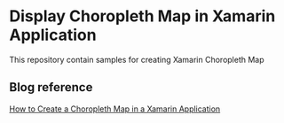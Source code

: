 # Display Choropleth Map in Xamarin Application
This repository contain samples for creating Xamarin Choropleth Map 

## Blog reference
[How to Create a Choropleth Map in a Xamarin Application](https://www.syncfusion.com/blogs/post/create-a-choropleth-map-in-a-xamarin-application.aspx)
